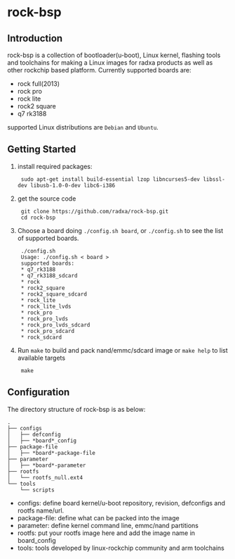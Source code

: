 rock-bsp
===========
Introduction
---------------

rock-bsp is a collection of bootloader(u-boot), Linux kernel, flashing tools and toolchains for making a Linux images for radxa products as well as other rockchip based platform. Currently supported boards are:

* rock full(2013)
* rock pro
* rock lite
* rock2 square 
* q7 rk3188

supported Linux distributions are `Debian` and `Ubuntu`.

Getting Started
------------------

1. install required packages:


        sudo apt-get install build-essential lzop libncurses5-dev libssl-dev libusb-1.0-0-dev libc6-i386

2. get the source code


        git clone https://github.com/radxa/rock-bsp.git
        cd rock-bsp

3. Choose a board doing `./config.sh board`, or `./config.sh` to see
   the list of supported boards.


        ./config.sh 
        Usage: ./config.sh < board >
        supported boards:
        * q7_rk3188
        * q7_rk3188_sdcard
        * rock
        * rock2_square
        * rock2_square_sdcard
        * rock_lite
        * rock_lite_lvds
        * rock_pro
        * rock_pro_lvds
        * rock_pro_lvds_sdcard
        * rock_pro_sdcard
        * rock_sdcard


4. Run `make` to build and pack nand/emmc/sdcard image or `make help` to list available targets


        make

Configuration
-------------
The directory structure of rock-bsp is as below:

    .
    ├── configs
    │   ├── defconfig
    │   ├── *board*_config
    ├── package-file
    │   ├── *board*-package-file
    ├── parameter
    │   ├── *board*-parameter
    ├── rootfs
    │   └── rootfs_null.ext4
    └── tools
        └── scripts

* configs: define board kernel/u-boot repository, revision, defconfigs and rootfs name/url.
* package-file: define what can be packed into the image
* parameter: define kernel command line, emmc/nand partitions
* rootfs: put your rootfs image here and add the image name in board_config
* tools: tools developed by linux-rockchip community and arm toolchains
